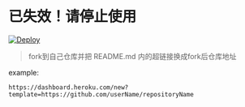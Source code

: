 # 已失效！请停止使用

[![Deploy](https://www.herokucdn.com/deploy/button.png)](https://dashboard.heroku.com/new?template=https://github.com/ScaredCube/v2ray-heroku)
> fork到自己仓库并把 README.md 内的超链接换成fork后仓库地址

example: 
```
https://dashboard.heroku.com/new?template=https://github.com/userName/repositoryName
```
